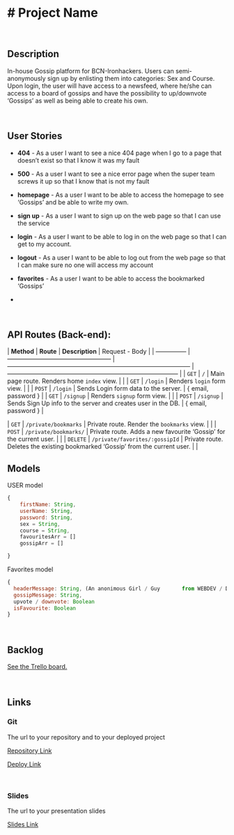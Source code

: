 # # Project Name

<br>



## Description

In-house Gossip platform for BCN-Ironhackers. 
Users can semi-anonymously sign up by enlisting them into categories: Sex and Course.
Upon login, the user will have access to a newsfeed, where he/she can access to a board of gossips and have the possibility to up/downvote ‘Gossips’ as well as being able to create his own.



<br>

## User Stories

- **404** - As a user I want to see a nice 404 page when I go to a page that doesn’t exist so that I know it was my fault
- **500** - As a user I want to see a nice error page when the super team screws it up so that I know that is not my fault
- **homepage** - As a user I want to be able to access the homepage to see ‘Gossips’ and be able to write my own. 
- **sign up** - As a user I want to sign up on the web page so that I can use the service
- **login** - As a user I want to be able to log in on the web page so that I can get to my account.
- **logout** - As a user I want to be able to log out from the web page so that I can make sure no one will access my account
- **favorites** - As a user I want to be able to access the bookmarked ‘Gossips’


-


<br>



## API Routes (Back-end):



| **Method** | **Route**                          | **Description**                                              | Request  - Body                                          |
| ————— | ————————————————— | —————————————————————————————— | ———————————————————————————— |
| `GET`      | `/`                                | Main page route.  Renders home `index` view.                 |                                                          |
| `GET`      | `/login`                           | Renders `login` form view.                                   |                                                          |
| `POST`     | `/login`                           | Sends Login form data to the server.                         | { email, password }                                      |
| `GET`      | `/signup`                          | Renders `signup` form view.                                  |                                                          |
| `POST`     | `/signup`                          | Sends Sign Up info to the server and creates user in the DB. | {  email, password  }                                    |

| `GET`      | `/private/bookmarks`               | Private route. Render the `bookmarks` view.                  |                                                          |
| `POST`     | `/private/bookmarks/`              | Private route. Adds a new favourite ‘Gossip’ for the current user.     |                                  |
| `DELETE`   | `/private/favorites/:gossipId` | Private route. Deletes the existing bookmarked ‘Gossip’ from the current user. |                                                          |



## Models

USER model

```javascript
{
    firstName: String,
    userName: String,
    password: String,
    sex = String,
    course = String,
    favouritesArr = []
    gossipArr = []

}


```



Favorites model

```javascript
{
  headerMessage: String, (An anonimous Girl / Guy 		from WEBDEV / DATA / UX - UI),
  gossipMessage: String,  
  upvote / downvote: Boolean
  isFavourite: Boolean
}


```



<br>



## Backlog

[See the Trello board.](https://trello.com/b/Ni3giVKf/ironhackproject)



<br>



## Links



### Git

The url to your repository and to your deployed project

[Repository Link]()

[Deploy Link]()



<br>



### Slides

The url to your presentation slides

[Slides Link](.)
